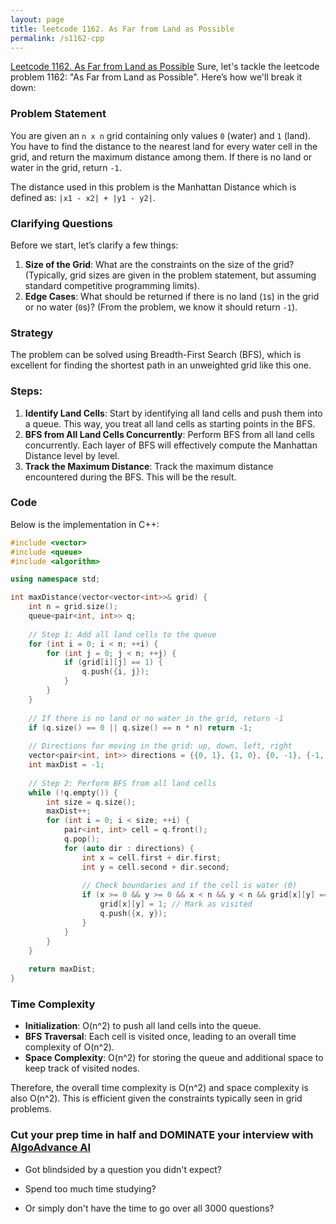 ```yaml
---
layout: page
title: leetcode 1162. As Far from Land as Possible
permalink: /s1162-cpp
---
```

[Leetcode 1162. As Far from Land as Possible](https://algoadvance.github.io/algoadvance/l1162)
Sure, let's tackle the leetcode problem 1162: "As Far from Land as Possible". Here’s how we'll break it down:

### Problem Statement
You are given an `n x n` grid containing only values `0` (water) and `1` (land). You have to find the distance to the nearest land for every water cell in the grid, and return the maximum distance among them. If there is no land or water in the grid, return `-1`.

The distance used in this problem is the Manhattan Distance which is defined as: `|x1 - x2| + |y1 - y2|`.

### Clarifying Questions
Before we start, let’s clarify a few things:

1. **Size of the Grid**: What are the constraints on the size of the grid? (Typically, grid sizes are given in the problem statement, but assuming standard competitive programming limits).
2. **Edge Cases**: What should be returned if there is no land (`1`s) in the grid or no water (`0`s)? (From the problem, we know it should return `-1`).

### Strategy
The problem can be solved using Breadth-First Search (BFS), which is excellent for finding the shortest path in an unweighted grid like this one.

### Steps:
1. **Identify Land Cells**: Start by identifying all land cells and push them into a queue. This way, you treat all land cells as starting points in the BFS.
2. **BFS from All Land Cells Concurrently**: Perform BFS from all land cells concurrently. Each layer of BFS will effectively compute the Manhattan Distance level by level.
3. **Track the Maximum Distance**: Track the maximum distance encountered during the BFS. This will be the result.

### Code
Below is the implementation in C++:

```cpp
#include <vector>
#include <queue>
#include <algorithm>

using namespace std;

int maxDistance(vector<vector<int>>& grid) {
    int n = grid.size();
    queue<pair<int, int>> q;
    
    // Step 1: Add all land cells to the queue
    for (int i = 0; i < n; ++i) {
        for (int j = 0; j < n; ++j) {
            if (grid[i][j] == 1) {
                q.push({i, j});
            }
        }
    }
    
    // If there is no land or no water in the grid, return -1
    if (q.size() == 0 || q.size() == n * n) return -1;
    
    // Directions for moving in the grid: up, down, left, right
    vector<pair<int, int>> directions = {{0, 1}, {1, 0}, {0, -1}, {-1, 0}};
    int maxDist = -1;
    
    // Step 2: Perform BFS from all land cells
    while (!q.empty()) {
        int size = q.size();
        maxDist++;
        for (int i = 0; i < size; ++i) {
            pair<int, int> cell = q.front();
            q.pop();
            for (auto dir : directions) {
                int x = cell.first + dir.first;
                int y = cell.second + dir.second;
                
                // Check boundaries and if the cell is water (0)
                if (x >= 0 && y >= 0 && x < n && y < n && grid[x][y] == 0) {
                    grid[x][y] = 1; // Mark as visited
                    q.push({x, y});
                }
            }
        }
    }
    
    return maxDist;
}
```

### Time Complexity

- **Initialization**: O(n^2) to push all land cells into the queue.
- **BFS Traversal**: Each cell is visited once, leading to an overall time complexity of O(n^2).
- **Space Complexity**: O(n^2) for storing the queue and additional space to keep track of visited nodes.

Therefore, the overall time complexity is O(n^2) and space complexity is also O(n^2). This is efficient given the constraints typically seen in grid problems.


### Cut your prep time in half and DOMINATE your interview with [AlgoAdvance AI](https://algoAdvance.com)

- Got blindsided by a question you didn't expect?

- Spend too much time studying?

- Or simply don't have the time to go over all 3000 questions?

